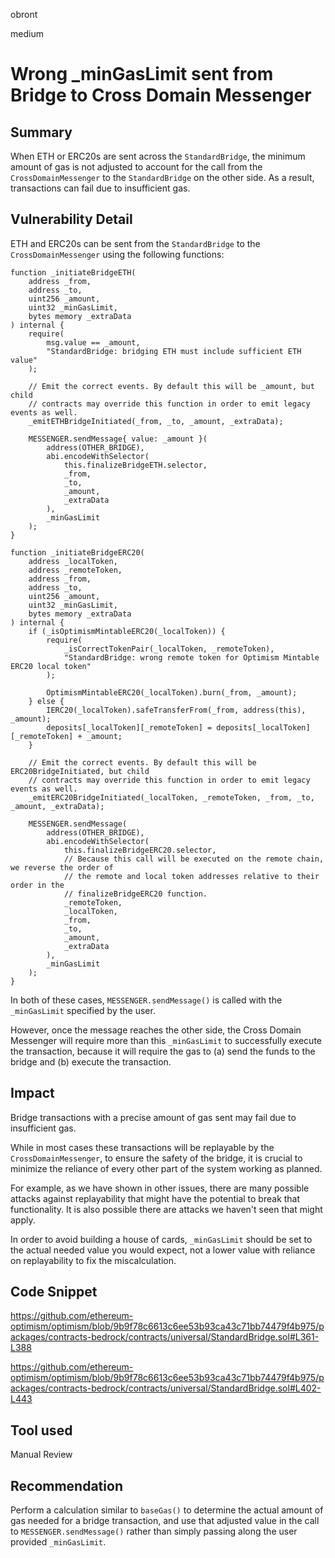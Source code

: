 obront

medium

# Wrong _minGasLimit sent from Bridge to Cross Domain Messenger

## Summary

When ETH or ERC20s are sent across the `StandardBridge`, the minimum amount of gas is not adjusted to account for the call from the `CrossDomainMessenger` to the `StandardBridge` on the other side. As a result, transactions can fail due to insufficient gas.

## Vulnerability Detail

ETH and ERC20s can be sent from the `StandardBridge` to the `CrossDomainMessenger` using the following functions:

```solidity
function _initiateBridgeETH(
    address _from,
    address _to,
    uint256 _amount,
    uint32 _minGasLimit,
    bytes memory _extraData
) internal {
    require(
        msg.value == _amount,
        "StandardBridge: bridging ETH must include sufficient ETH value"
    );

    // Emit the correct events. By default this will be _amount, but child
    // contracts may override this function in order to emit legacy events as well.
    _emitETHBridgeInitiated(_from, _to, _amount, _extraData);

    MESSENGER.sendMessage{ value: _amount }(
        address(OTHER_BRIDGE),
        abi.encodeWithSelector(
            this.finalizeBridgeETH.selector,
            _from,
            _to,
            _amount,
            _extraData
        ),
        _minGasLimit
    );
}
```

```solidity
function _initiateBridgeERC20(
    address _localToken,
    address _remoteToken,
    address _from,
    address _to,
    uint256 _amount,
    uint32 _minGasLimit,
    bytes memory _extraData
) internal {
    if (_isOptimismMintableERC20(_localToken)) {
        require(
            _isCorrectTokenPair(_localToken, _remoteToken),
            "StandardBridge: wrong remote token for Optimism Mintable ERC20 local token"
        );

        OptimismMintableERC20(_localToken).burn(_from, _amount);
    } else {
        IERC20(_localToken).safeTransferFrom(_from, address(this), _amount);
        deposits[_localToken][_remoteToken] = deposits[_localToken][_remoteToken] + _amount;
    }

    // Emit the correct events. By default this will be ERC20BridgeInitiated, but child
    // contracts may override this function in order to emit legacy events as well.
    _emitERC20BridgeInitiated(_localToken, _remoteToken, _from, _to, _amount, _extraData);

    MESSENGER.sendMessage(
        address(OTHER_BRIDGE),
        abi.encodeWithSelector(
            this.finalizeBridgeERC20.selector,
            // Because this call will be executed on the remote chain, we reverse the order of
            // the remote and local token addresses relative to their order in the
            // finalizeBridgeERC20 function.
            _remoteToken,
            _localToken,
            _from,
            _to,
            _amount,
            _extraData
        ),
        _minGasLimit
    );
}
```

In both of these cases, `MESSENGER.sendMessage()` is called with the `_minGasLimit` specified by the user.

However, once the message reaches the other side, the Cross Domain Messenger will require more than this `_minGasLimit` to successfully execute the transaction, because it will require the gas to (a) send the funds to the bridge and (b) execute the transaction.

## Impact

Bridge transactions with a precise amount of gas sent may fail due to insufficient gas.

While in most cases these transactions will be replayable by the `CrossDomainMessenger`, to ensure the safety of the bridge, it is crucial to minimize the reliance of every other part of the system working as planned.

For example, as we have shown in other issues, there are many possible attacks against replayability that might have the potential to break that functionality. It is also possible there are attacks we haven't seen that might apply.

In order to avoid building a house of cards, `_minGasLimit` should be set to the actual needed value you would expect, not a lower value with reliance on replayability to fix the miscalculation.

## Code Snippet

https://github.com/ethereum-optimism/optimism/blob/9b9f78c6613c6ee53b93ca43c71bb74479f4b975/packages/contracts-bedrock/contracts/universal/StandardBridge.sol#L361-L388

https://github.com/ethereum-optimism/optimism/blob/9b9f78c6613c6ee53b93ca43c71bb74479f4b975/packages/contracts-bedrock/contracts/universal/StandardBridge.sol#L402-L443

## Tool used

Manual Review

## Recommendation

Perform a calculation similar to `baseGas()` to determine the actual amount of gas needed for a bridge transaction, and use that adjusted value in the call to `MESSENGER.sendMessage()` rather than simply passing along the user provided `_minGasLimit`.

